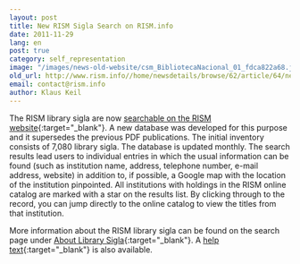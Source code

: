```yaml
---
layout: post
title: New RISM Sigla Search on RISM.info
date: 2011-11-29
lang: en
post: true
category: self_representation
image: "/images/news-old-website/csm_BibliotecaNacional_01_fdca822a68.jpg"
old_url: http://www.rism.info//home/newsdetails/browse/62/article/64/new-rism-sigla-search-on-risminfo.html
email: contact@rism.info
author: Klaus Keil
---
```


The RISM library sigla are now [searchable on the RISM website](http://www.rism.info/en/community/development/rism-sigla-catalogue.html){:target="_blank"}. A new database was developed for this purpose and it supersedes the previous PDF publications. The initial inventory consists of 7,080 library sigla. The database is updated monthly. The search results lead users to individual entries in which the usual information can be found (such as institution name, address, telephone number, e-mail address, website) in addition to, if possible, a Google map with the location of the institution pinpointed. All institutions with holdings in the RISM online catalog are marked with a star on the results list. By clicking through to the record, you can jump directly to the online catalog to view the titles from that institution.

More information about the RISM library sigla can be found on the search page under [About Library Sigla](/sigla/about-sigla.html){:target="_blank"}. A [help text](/sigla/help.html){:target="_blank"} is also available.